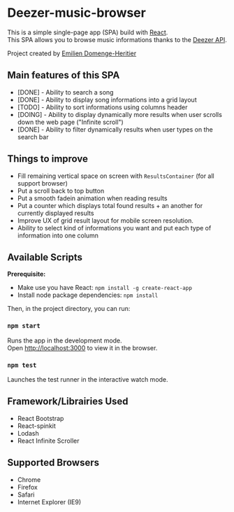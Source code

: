 

# Deezer-music-browser
This is a simple single-page app (SPA) build with [React](https://reactjs.org/). <br> This SPA allows you to browse music informations thanks to the [Deezer API](https://developers.deezer.com/api).

Project created by [Emilien Domenge-Heritier](http://www.domenge.fr/)


## Main features of this SPA

 - [DONE] - Ability to search a song
  - [DONE] - Ability to display song informations into a grid layout
  - [TODO] - Ability to sort informations using columns header
  - [DOING] - Ability to display dynamically more results when user scrolls down the web page ("Infinite scroll")
  - [DONE] - Ability to filter dynamically results when user types on the search bar

## Things to improve

  - Fill remaining vertical space on screen with `ResultsContainer` (for all support browser)
  - Put a scroll back to top button
  - Put a smooth fadein animation when reading results
  - Put a counter which displays total found results  + an another for currently displayed results
  - Improve UX of grid result layout for mobile screen resolution.
  - Ability to select kind of informations you want and put each type of information into one column


## Available Scripts

**Prerequisite:**
 - Make use you have React:  `npm install -g create-react-app`
 - Install node package dependencies: `npm install`

Then, in the project directory, you can run:

### `npm start`

Runs the app in the development mode.<br>
Open [http://localhost:3000](http://localhost:3000) to view it in the browser.


### `npm test`

Launches the test runner in the interactive watch mode.


## Framework/Librairies Used

 - React Bootstrap
 - React-spinkit
 - Lodash
 - React Infinite Scroller

## Supported Browsers

 - Chrome
 - Firefox
 - Safari
 - Internet Explorer (IE9)